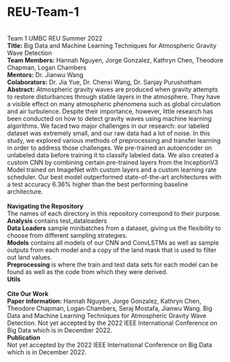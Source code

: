 # REU-Team-1<br>
<br>
Team 1 UMBC REU Summer 2022 <br>
<b>Title:</b> Big Data and Machine Learning Techniques for Atmospheric Gravity Wave Detection<br>
<b>Team Members:</b> Hannah Nguyen, Jorge Gonzalez, Kathryn Chen, Theodore Chapman, Logan Chambers<br>
<b>Mentors:</b> Dr. Jianwu Wang<br>
<b>Colaborators:</b> Dr. Jia Yue, Dr. Chenxi Wang, Dr. Sanjay Purushotham<br>
<b>Abstract:</b> Atmospheric gravity waves are produced when gravity attempts to restore disturbances through stable layers in the atmosphere. They have a visible effect on many atmospheric phenomena such as global circulation and air turbulence. Despite their importance, however, little research has been conducted on how to detect gravity waves using machine learning algorithms. We faced two major challenges in our research: our labeled dataset was extremely small, and our raw data had a lot of noise. In this study, we explored various methods of preprocessing and transfer learning in order to address those challenges. We pre-trained an autoencoder on unlabeled data before training it to classify labeled data. We also created a custom CNN by combining certain pre-trained layers from the InceptionV3 Model trained on ImageNet with custom layers and a custom learning rate scheduler. Our best model outperformed state-of-the-art architectures with a test accuracy 6.36% higher than the best performing baseline architecture.<br>
<br>
<b>Navigating the Repository</b><br>
The names of each directory in this repository correspond to their purpose.<br>
<b>Analysis</b> contains test_dataloaders<br>
<b>Data Loaders</b> sample minibatches from a dataset, giving us the flexibility to choose from different sampling strategies.<br>
<b>Models</b> contains all models of our CNN and ConvLSTMs as well as sample outputs from each model and a copy of the land mask that is used to filter out land values.<br>
<b>Preprocessing</b> is where the train and test data sets for each model can be found as well as the code from which they were derived.<br>
<b>Utils</b><br>
<br>
<b>Cite Our Work</b><br>
<b>Paper information:</b> Hannah Nguyen, Jorge Gonzalez, Kathryn Chen, Theodore Chapman, Logan Chambers, Seraj Mostafa, Jianwu Wang. Big Data and Machine Learning Techniques for Atmospheric Gravity Wave Detection. Not yet accepted by the 2022 IEEE International Conference on Big Data which is in December 2022.
<br>
<b>Publication</b><br>
Not yet accepted by the 2022 IEEE International Conference on Big Data which is in December 2022.
